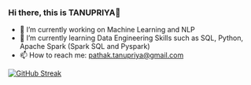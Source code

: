 ### Hi there, this is TANUPRIYA👋

<!-- ![](https://github.com/tanupriya9102/tanupriya9102/blob/main/gifrm.gif) -->

<!-- [![Tanupriya's GitHub stats](https://github-readme-stats.vercel.app/api?username=tanupriya9102&show_icons=true&theme=radical&hide=issues,contribs)](https://github.com/anuraghazra/github-readme-stats)
 -->
- 🔭 I’m currently working on Machine Learning and NLP
- 🌱 I’m currently learning Data Engineering Skills such as SQL, Python, Apache Spark (Spark SQL and Pyspark)
- 📫 How to reach me: pathak.tanupriya@gmail.com

[![GitHub Streak](http://github-readme-streak-stats.herokuapp.com?user=tanupriya9102&theme=radical&hide_border=true&date_format=M%20j%5B%2C%20Y%5D)](https://git.io/streak-stats)
